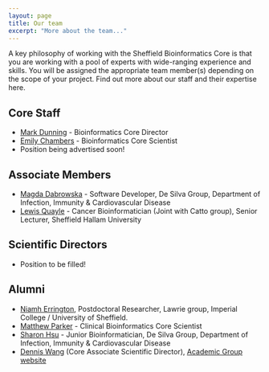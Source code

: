 ```yaml
---
layout: page
title: Our team
excerpt: "More about the team..."
---
```


A key philosophy of working with the Sheffield Bioinformatics Core is that you are working with a pool of experts with wide-ranging experience and skills. You will be assigned the appropriate team member(s) depending on the scope of your project. Find out more about our staff and their expertise here.

## Core Staff

- [Mark Dunning](http://sbc.shef.ac.uk/team/mark/index.html) - Bioinformatics Core Director
- [Emily Chambers](http://sbc.shef.ac.uk/team/emily/) - Bioinformatics Core Scientist
- Position being advertised soon!

## Associate Members


- [Magda Dabrowska](http://sbc.shef.ac.uk/team/magda) - Software Developer, De Silva Group, Department of Infection, Immunity & Cardiovascular Disease
- [Lewis Quayle](http://sbc.shef.ac.uk/team/lewis/) - Cancer Bioinformatician (Joint with Catto group), Senior Lecturer, Sheffield Hallam University

## Scientific Directors

- Position to be filled!

## Alumni

- [Niamh Errington](http://sbc.shef.ac.uk/team/niamh/), Postdoctoral Researcher, Lawrie group, Imperial College / University of Sheffield.
- [Matthew Parker](http://sbc.shef.ac.uk/team/matt) - Clinical Bioinformatics Core Scientist
- [Sharon Hsu](http://sbc.shef.ac.uk/team/sharon) - Junior Bioinformatician, De Silva Group, Department of Infection, Immunity & Cardiovascular Disease
- [Dennis Wang](http://sbc.shef.ac.uk/team/dennis/) (Core Associate Scientific Director), [Academic Group website](https://www.trans-bioinformatics.com/)